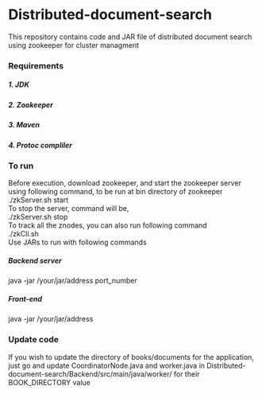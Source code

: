 <h1> Distributed-document-search</h1>
This repository contains code and JAR file of distributed document search using zookeeper for cluster managment


<h3>Requirements</h3>
<h5> 1. JDK </h5>
<h5> 2. Zookeeper </h5>
<h5> 3. Maven </h5>
<h5> 4. Protoc compliler </h5>

<h3> To run</h3>
Before execution, download zookeeper, and start the zookeeper server using following command, to be run at bin directory of zookeeper<br>
<command>./zkServer.sh start</command><br>
To stop the server, command will be,<br>
<command>./zkServer.sh stop</command><br>
To track all the znodes, you can also run following command<br>
<command>./zkCli.sh</command><br>
Use JARs to run with following commands
<h5> Backend server</h5>
<command>java -jar /your/jar/address port_number</command>
<h5> Front-end </h5>
<command>java -jar /your/jar/address</command>

<h3>Update code</h3>
If you wish to update the directory of books/documents for the application, just go and update CoordinatorNode.java and worker.java in Distributed-document-search/Backend/src/main/java/worker/ for their BOOK_DIRECTORY value


